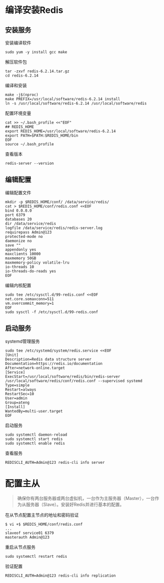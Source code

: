 # 编译安装Redis

## 安装服务

安装编译软件

```
sudo yum -y install gcc make
```

解压软件包

```
tar -zxvf redis-6.2.14.tar.gz
cd redis-6.2.14
```

编译和安装

```
make -j$(nproc)
make PREFIX=/usr/local/software/redis-6.2.14 install
ln -s /usr/local/software/redis-6.2.14 /usr/local/software/redis
```

配置环境变量

```
cat >> ~/.bash_profile <<"EOF"
## REDIS_HOME
export REDIS_HOME=/usr/local/software/redis-6.2.14
export PATH=$PATH:$REDIS_HOME/bin
EOF
source ~/.bash_profile
```

查看版本

```
redis-server --version
```

## 编辑配置

编辑配置文件

```
mkdir -p $REDIS_HOME/conf/ /data/service/redis/
cat > $REDIS_HOME/conf/redis.conf <<EOF
bind 0.0.0.0
port 6379
databases 20
dir /data/service/redis
logfile /data/service/redis/redis-server.log
requirepass Admin@123
protected-mode no
daemonize no
save ""
appendonly yes
maxclients 10000
maxmemory 50GB
maxmemory-policy volatile-lru
io-threads 10
io-threads-do-reads yes
EOF
```

编辑内核配置

```
sudo tee /etc/sysctl.d/99-redis.conf <<EOF
net.core.somaxconn=511
vm.overcommit_memory=1
EOF
sudo sysctl -f /etc/sysctl.d/99-redis.conf
```

## 启动服务

systemd管理服务

```
sudo tee /etc/systemd/system/redis.service <<EOF
[Unit]
Description=Redis data structure server
Documentation=https://redis.io/documentation
After=network-online.target
[Service]
ExecStart=/usr/local/software/redis/bin/redis-server /usr/local/software/redis/conf/redis.conf --supervised systemd
Type=simple
Restart=always
RestartSec=10
User=admin
Group=ateng
[Install]
WantedBy=multi-user.target
EOF
```

启动服务

```
sudo systemctl daemon-reload
sudo systemctl start redis
sudo systemctl enable redis
```

查看服务

```
REDISCLI_AUTH=Admin@123 redis-cli info server
```



# 配置主从

> 确保你有两台服务器或两台虚拟机，一台作为主服务器（Master），一台作为从服务器（Slave）。安装好Redis并进行基本的配置。

在从节点配置主节点的地址和密码验证

```
$ vi +$ $REDIS_HOME/conf/redis.conf
...
slaveof service01 6379
masterauth Admin@123
```

重启从节点服务

```
sudo systemctl restart redis
```

验证配置

```
REDISCLI_AUTH=Admin@123 redis-cli info replication
```

